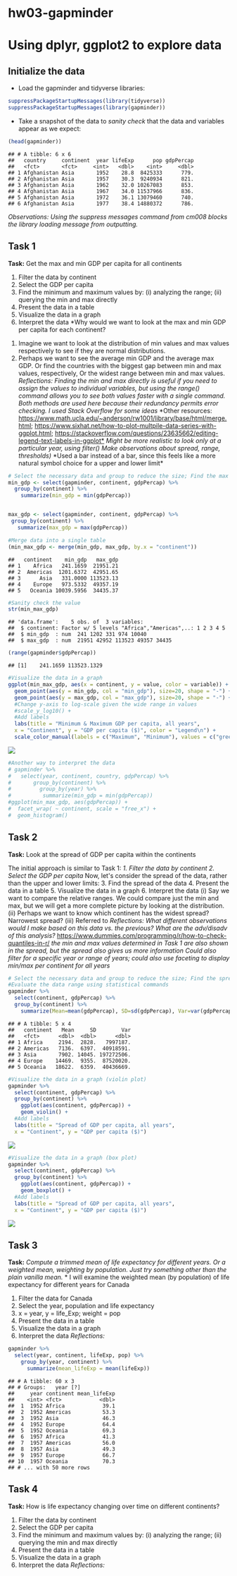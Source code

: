 hw03-gapminder
================

Using dplyr, ggplot2 to explore data
====================================

Initialize the data
-------------------

-   Load the gapminder and tidyverse libraries:

``` r
suppressPackageStartupMessages(library(tidyverse))
suppressPackageStartupMessages(library(gapminder))
```

-   Take a snapshot of the data to *sanity check* that the data and variables appear as we expect:

``` r
(head(gapminder))
```

    ## # A tibble: 6 x 6
    ##   country     continent  year lifeExp      pop gdpPercap
    ##   <fct>       <fct>     <int>   <dbl>    <int>     <dbl>
    ## 1 Afghanistan Asia       1952    28.8  8425333      779.
    ## 2 Afghanistan Asia       1957    30.3  9240934      821.
    ## 3 Afghanistan Asia       1962    32.0 10267083      853.
    ## 4 Afghanistan Asia       1967    34.0 11537966      836.
    ## 5 Afghanistan Asia       1972    36.1 13079460      740.
    ## 6 Afghanistan Asia       1977    38.4 14880372      786.

*Observations:* *Using the suppress messages command from cm008 blocks the library loading message from outputting.*

Task 1
------

**Task:** Get the max and min GDP per capita for all continents

1.  Filter the data by continent
2.  Select the GDP per capita
3.  Find the minimum and maximum values by: (i) analyzing the range; (ii) querying the min and max directly
4.  Present the data in a table
5.  Visualize the data in a graph
6.  Interpret the data \*Why would we want to look at the max and min GDP per capita for each continent?

<!-- -->

1.  Imagine we want to look at the distribution of min values and max values respectively to see if they are normal distributions.
2.  Perhaps we want to see the average min GDP and the average max GDP. Or find the countries with the biggest gap between min and max values, respectively, Or the widest range between min and max values. *Reflections:* *Finding the min and max directly is useful if you need to assign the values to individual variables, but using the range() command allows you to see both values faster with a single command. Both methods are used here because their redundancy permits error checking.* *I used Stack Overflow for some ideas* *Other resources: <https://www.math.ucla.edu/~anderson/rw1001/library/base/html/merge.html>; <https://www.sixhat.net/how-to-plot-multpile-data-series-with-ggplot.html>; <https://stackoverflow.com/questions/23635662/editing-legend-text-labels-in-ggplot*> *Might be more realistic to look only at a particular year, using filter()* *Make observations about spread, range, thresholds)* *Used a bar instead of a bar, since this feels like a more natural symbol choice for a upper and lower limit\*

``` r
# Select the necessary data and group to reduce the size; Find the max and min values per continent
min_gdp <- select(gapminder, continent, gdpPercap) %>% 
  group_by(continent) %>% 
    summarize(min_gdp = min(gdpPercap))


max_gdp <- select(gapminder, continent, gdpPercap) %>%
 group_by(continent) %>%
   summarize(max_gdp = max(gdpPercap))

#Merge data into a single table
(min_max_gdp <- merge(min_gdp, max_gdp, by.x = "continent"))
```

    ##   continent    min_gdp   max_gdp
    ## 1    Africa   241.1659  21951.21
    ## 2  Americas  1201.6372  42951.65
    ## 3      Asia   331.0000 113523.13
    ## 4    Europe   973.5332  49357.19
    ## 5   Oceania 10039.5956  34435.37

``` r
#Sanity check the value
str(min_max_gdp)
```

    ## 'data.frame':    5 obs. of  3 variables:
    ##  $ continent: Factor w/ 5 levels "Africa","Americas",..: 1 2 3 4 5
    ##  $ min_gdp  : num  241 1202 331 974 10040
    ##  $ max_gdp  : num  21951 42952 113523 49357 34435

``` r
(range(gapminder$gdpPercap))
```

    ## [1]    241.1659 113523.1329

``` r
#Visualize the data in a graph
ggplot(min_max_gdp, aes(x = continent, y = value, color = variable)) +
  geom_point(aes(y = min_gdp, col = "min_gdp"), size=20, shape = "-") +
  geom_point(aes(y = max_gdp, col = "max_gdp"), size=20, shape = "-") +
  #Change y-axis to log-scale given the wide range in values
  #scale_y_log10() +
  #Add labels
  labs(title = "Minimum & Maximum GDP per capita, all years",
  x = "Continent", y = "GDP per capita ($)", color = "Legend\n") +
  scale_color_manual(labels = c("Maximum", "Minimum"), values = c("green", "red"))
```

![](hw03-gapminder_files/figure-markdown_github/unnamed-chunk-3-1.png)

``` r
#Another way to interpret the data
# gapminder %>% 
#   select(year, continent, country, gdpPercap) %>% 
#       group_by(continent) %>% 
#         group_by(year) %>% 
#          summarize(min_gdp = min(gdpPercap))
#ggplot(min_max_gdp, aes(gdpPercap)) +
#  facet_wrap( ~ continent, scale = "free_x") +
#  geom_histogram()
```

Task 2
------

**Task:** Look at the spread of GDP per capita within the continents

The initial approach is similar to Task 1: *1. Filter the data by continent* *2. Select the GDP per capita* Now, let's consider the spread of the data, rather than the upper and lower limits: 3. Find the spread of the data 4. Present the data in a table 5. Visualize the data in a graph 6. Interpret the data (i) Say we want to compare the relative ranges. We could compare just the min and max, but we will get a more complete picture by looking at the distribution. (ii) Perhaps we want to know which continent has the widest spread? Narrowest spread? (iii) Referred to *Reflections:* *What different observations would I make based on this data vs. the previous? What are the adv/disadv of this analysis?* <https://www.dummies.com/programming/r/how-to-check-quantiles-in-r/> *the min and max values determined in Task 1 are also shown in the spread, but the spread also gives us more information* *Could also filter for a specific year or range of years; could also use faceting to display min/max per continent for all years*

``` r
# Select the necessary data and group to reduce the size; Find the spread of values per continent
#Evaluate the data range using statistical commands
gapminder %>% 
  select(continent, gdpPercap) %>% 
  group_by(continent) %>% 
    summarize(Mean=mean(gdpPercap), SD=sd(gdpPercap), Var=var(gdpPercap))
```

    ## # A tibble: 5 x 4
    ##   continent   Mean     SD        Var
    ##   <fct>      <dbl>  <dbl>      <dbl>
    ## 1 Africa     2194.  2828.   7997187.
    ## 2 Americas   7136.  6397.  40918591.
    ## 3 Asia       7902. 14045. 197272506.
    ## 4 Europe    14469.  9355.  87520020.
    ## 5 Oceania   18622.  6359.  40436669.

``` r
#Visualize the data in a graph (violin plot)
gapminder %>% 
  select(continent, gdpPercap) %>% 
  group_by(continent) %>% 
    ggplot(aes(continent, gdpPercap)) +
    geom_violin() +
  #Add labels
  labs(title = "Spread of GDP per capita, all years",
  x = "Continent", y = "GDP per capita ($)")
```

![](hw03-gapminder_files/figure-markdown_github/unnamed-chunk-4-1.png)

``` r
#Visualize the data in a graph (box plot)
gapminder %>% 
  select(continent, gdpPercap) %>% 
  group_by(continent) %>% 
    ggplot(aes(continent, gdpPercap)) +
    geom_boxplot() +
  #Add labels
  labs(title = "Spread of GDP per capita, all years",
  x = "Continent", y = "GDP per capita ($)")
```

![](hw03-gapminder_files/figure-markdown_github/unnamed-chunk-4-2.png)

Task 3
------

**Task:** *Compute a trimmed mean of life expectancy for different years. Or a weighted mean, weighting by population. Just try something other than the plain vanilla mean.* \* I will examine the weighted mean (by population) of life expectancy for different years for Canada

1.  Filter the data for Canada
2.  Select the year, population and life expectancy
3.  x = year, y = life\_Exp; weight = pop
4.  Present the data in a table
5.  Visualize the data in a graph
6.  Interpret the data *Reflections:*

``` r
gapminder %>% 
  select(year, continent, lifeExp, pop) %>% 
    group_by(year, continent) %>% 
      summarize(mean_lifeExp = mean(lifeExp))
```

    ## # A tibble: 60 x 3
    ## # Groups:   year [?]
    ##     year continent mean_lifeExp
    ##    <int> <fct>            <dbl>
    ##  1  1952 Africa            39.1
    ##  2  1952 Americas          53.3
    ##  3  1952 Asia              46.3
    ##  4  1952 Europe            64.4
    ##  5  1952 Oceania           69.3
    ##  6  1957 Africa            41.3
    ##  7  1957 Americas          56.0
    ##  8  1957 Asia              49.3
    ##  9  1957 Europe            66.7
    ## 10  1957 Oceania           70.3
    ## # ... with 50 more rows

Task 4
------

**Task:** How is life expectancy changing over time on different continents?

1.  Filter the data by continent
2.  Select the GDP per capita
3.  Find the minimum and maximum values by: (i) analyzing the range; (ii) querying the min and max directly
4.  Present the data in a table
5.  Visualize the data in a graph
6.  Interpret the data *Reflections:*
